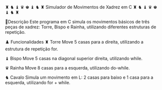 ♜ ♞ ♝ ♛ ♚ ♝ ♞ ♜ Simulador de Movimentos de Xadrez em C ♜ ♞ ♝ ♛ ♚ ♝ ♞ ♜

📝Descrição
Este programa em C simula os movimentos básicos de três peças de xadrez: Torre, Bispo e Rainha, utilizando diferentes estruturas de repetição.

♟️ Funcionalidades
♜ Torre
Move 5 casas para a direita, utilizando a estrutura de repetição for.

♝ Bispo
Move 5 casas na diagonal superior direita, utilizando while.

♛ Rainha
Move 8 casas para a esquerda, utilizando do-while.

♞ Cavalo
Simula um movimento em L: 2 casas para baixo e 1 casa para a esquerda, utilizando for + while.

